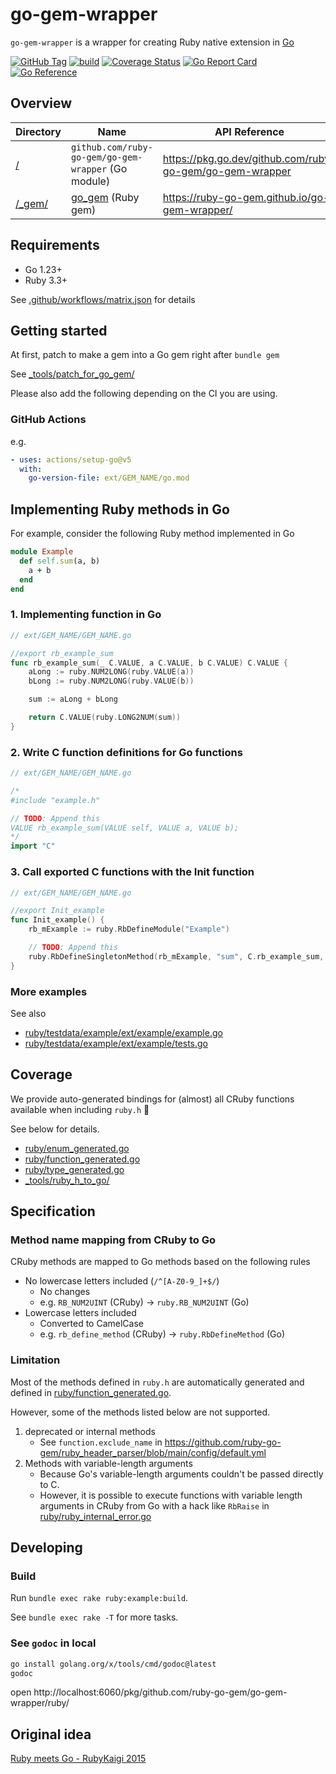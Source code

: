 # go-gem-wrapper
`go-gem-wrapper` is a wrapper for creating Ruby native extension in [Go](https://go.dev/)

[![GitHub Tag](https://img.shields.io/github/v/tag/ruby-go-gem/go-gem-wrapper)](https://github.com/ruby-go-gem/go-gem-wrapper/releases)
[![build](https://github.com/ruby-go-gem/go-gem-wrapper/actions/workflows/build.yml/badge.svg)](https://github.com/ruby-go-gem/go-gem-wrapper/actions/workflows/build.yml)
[![Coverage Status](https://coveralls.io/repos/github/ruby-go-gem/go-gem-wrapper/badge.svg)](https://coveralls.io/github/ruby-go-gem/go-gem-wrapper)
[![Go Report Card](https://goreportcard.com/badge/github.com/ruby-go-gem/go-gem-wrapper)](https://goreportcard.com/report/github.com/ruby-go-gem/go-gem-wrapper)
[![Go Reference](https://pkg.go.dev/badge/github.com/ruby-go-gem/go-gem-wrapper.svg)](https://pkg.go.dev/github.com/ruby-go-gem/go-gem-wrapper)

## Overview
| Directory        | Name                                                  | API Reference                                            |
|------------------|-------------------------------------------------------|----------------------------------------------------------|
| [/](/)           | `github.com/ruby-go-gem/go-gem-wrapper` (Go module)   | https://pkg.go.dev/github.com/ruby-go-gem/go-gem-wrapper |
| [/_gem/](/_gem/) | [go_gem](https://rubygems.org/gems/go_gem) (Ruby gem) | https://ruby-go-gem.github.io/go-gem-wrapper/            |

## Requirements
* Go 1.23+
* Ruby 3.3+

See [.github/workflows/matrix.json](.github/workflows/matrix.json) for details

## Getting started
At first, patch to make a gem into a Go gem right after `bundle gem`

See [_tools/patch_for_go_gem/](_tools/patch_for_go_gem/)

Please also add the following depending on the CI you are using.

### GitHub Actions
e.g.

```yml
- uses: actions/setup-go@v5
  with:
    go-version-file: ext/GEM_NAME/go.mod
```

## Implementing Ruby methods in Go
For example, consider the following Ruby method implemented in Go

```ruby
module Example
  def self.sum(a, b)
    a + b
  end
end
```

### 1. Implementing function in Go
```go
// ext/GEM_NAME/GEM_NAME.go

//export rb_example_sum
func rb_example_sum(_ C.VALUE, a C.VALUE, b C.VALUE) C.VALUE {
	aLong := ruby.NUM2LONG(ruby.VALUE(a))
	bLong := ruby.NUM2LONG(ruby.VALUE(b))

	sum := aLong + bLong

	return C.VALUE(ruby.LONG2NUM(sum))
}
```

### 2. Write C function definitions for Go functions
```go
// ext/GEM_NAME/GEM_NAME.go

/*
#include "example.h"

// TODO: Append this
VALUE rb_example_sum(VALUE self, VALUE a, VALUE b);
*/
import "C"
```

### 3. Call exported C functions with the Init function
```go
// ext/GEM_NAME/GEM_NAME.go

//export Init_example
func Init_example() {
	rb_mExample := ruby.RbDefineModule("Example")

	// TODO: Append this
	ruby.RbDefineSingletonMethod(rb_mExample, "sum", C.rb_example_sum, 2)
}
```

### More examples
See also

* [ruby/testdata/example/ext/example/example.go](ruby/testdata/example/ext/example/example.go)
* [ruby/testdata/example/ext/example/tests.go](ruby/testdata/example/ext/example/tests.go)

## Coverage
We provide auto-generated bindings for (almost) all CRuby functions available when including `ruby.h` :muscle:

See below for details.

* [ruby/enum_generated.go](ruby/enum_generated.go)
* [ruby/function_generated.go](ruby/function_generated.go)
* [ruby/type_generated.go](ruby/type_generated.go)
* [_tools/ruby_h_to_go/](_tools/ruby_h_to_go/)

## Specification
### Method name mapping from CRuby to Go
CRuby methods are mapped to Go methods based on the following rules

* No lowercase letters included (`/^[A-Z0-9_]+$/`)
  * No changes
  * e.g. `RB_NUM2UINT` (CRuby) -> `ruby.RB_NUM2UINT` (Go)
* Lowercase letters included
  * Converted to CamelCase
  * e.g. `rb_define_method` (CRuby) -> `ruby.RbDefineMethod` (Go)

### Limitation
Most of the methods defined in `ruby.h` are automatically generated and defined in [ruby/function_generated.go](ruby/function_generated.go).

However, some of the methods listed below are not supported.

1. deprecated or internal methods
    * See `function.exclude_name` in https://github.com/ruby-go-gem/ruby_header_parser/blob/main/config/default.yml
2. Methods with variable-length arguments
    * Because Go's variable-length arguments couldn't be passed directly to C.
    * However, it is possible to execute functions with variable length arguments in CRuby from Go with a hack like `RbRaise` in [ruby/ruby_internal_error.go](ruby/ruby_internal_error.go)

## Developing
### Build
Run `bundle exec rake ruby:example:build`.

See `bundle exec rake -T` for more tasks.

### See `godoc` in local
```bash
go install golang.org/x/tools/cmd/godoc@latest
godoc
```

open http://localhost:6060/pkg/github.com/ruby-go-gem/go-gem-wrapper/ruby/

## Original idea
[Ruby meets Go - RubyKaigi 2015](https://rubykaigi.org/2015/presentations/mmasaki/)
